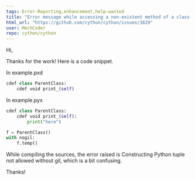 ```yaml
---
tags: Error-Reporting,enhancement,help-wanted
title: "Error message while accessing a non-existent method of a class without gil can be improved."
html_url: "https://github.com/cython/cython/issues/1629"
user: MechCoder
repo: cython/cython
---
```


Hi,

Thanks for the work! Here is a code snippet.

In example.pxd
```python
cdef class ParentClass:
    cdef void print_(self)
```

In example.pyx
```python
cdef class ParentClass:
    cdef void print_(self):
        print("here")

f = ParentClass()
with nogil:
    f.temp()
```

While compiling the sources, the error raised is Constructing Python tuple not allowed without gil, which is a bit confusing.

Thanks!